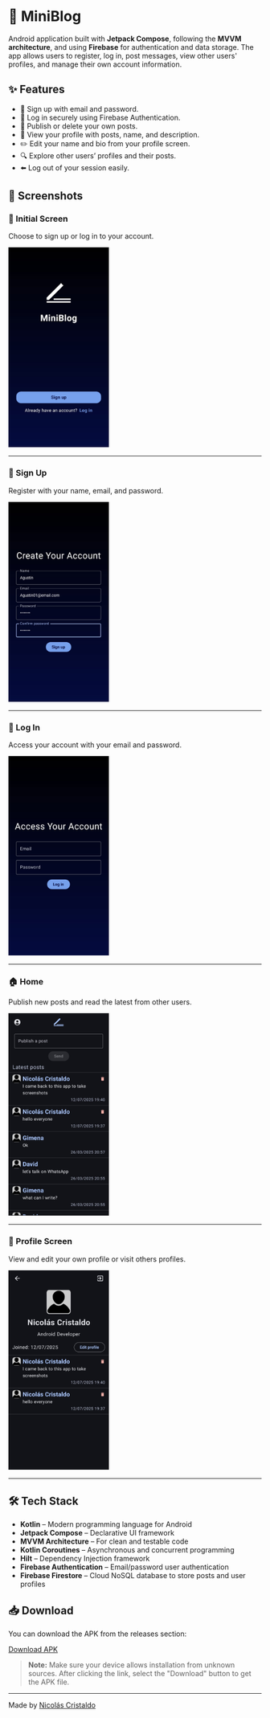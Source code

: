 # 📝 MiniBlog

Android application built with **Jetpack Compose**, following the **MVVM architecture**, and using **Firebase** for authentication and data storage. The app allows users to register, log in, post messages, view other users' profiles, and manage their own account information.

## ✨ Features

- 📧 Sign up with email and password.
- 🔐 Log in securely using Firebase Authentication.
- 📝 Publish or delete your own posts.
- 👤 View your profile with posts, name, and description.
- ✏️ Edit your name and bio from your profile screen.
- 🔍 Explore other users’ profiles and their posts.
- ⬅️ Log out of your session easily.

## 📸 Screenshots

### 🔐 Initial Screen  
Choose to sign up or log in to your account.

<img src="screens/MiniBlog_initial.jpeg" alt="Initial Screen" width="200"/>

---

### 📝 Sign Up  
Register with your name, email, and password.

<img src="screens/MiniBlog_signup.jpeg" alt="Sign Up Screen" width="200"/>

---

### 🔑 Log In  
Access your account with your email and password.

<img src="screens/MiniBlog_login.jpeg" alt="Login Screen" width="200"/>

---

### 🏠 Home 
Publish new posts and read the latest from other users.

<img src="screens/MiniBlog_home.jpeg" alt="Home Feed Screen" width="200"/>

---

### 👤 Profile Screen  
View and edit your own profile or visit others profiles.

<img src="screens/MiniBlog_profile.jpeg" alt="Profile Screen" width="200"/>

---

## 🛠 Tech Stack

- **Kotlin** – Modern programming language for Android
- **Jetpack Compose** – Declarative UI framework
- **MVVM Architecture** – For clean and testable code
- **Kotlin Coroutines** – Asynchronous and concurrent programming
- **Hilt** – Dependency Injection framework
- **Firebase Authentication** – Email/password user authentication
- **Firebase Firestore** – Cloud NoSQL database to store posts and user profiles

## 📥 Download

You can download the APK from the releases section:

[Download APK](https://github.com/nicolasCristaldo/MiniBlog_android_compose/blob/main/app/release/MiniBlog.apk)

> **Note:** Make sure your device allows installation from unknown sources. After clicking the link, select the "Download" button to get the APK file.

---

Made by [Nicolás Cristaldo](https://github.com/nicolasCristaldo)

